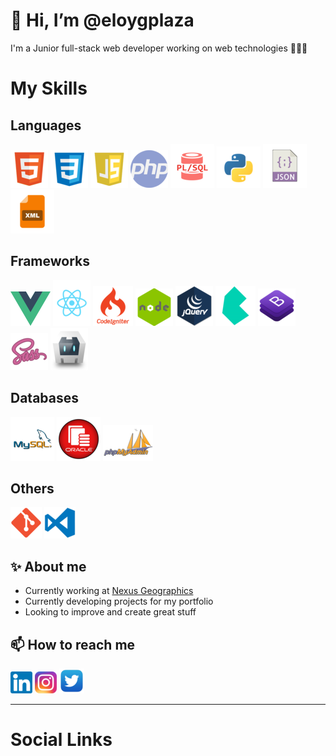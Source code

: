 
# 👋 Hi, I’m @eloygplaza
I'm a Junior full-stack web developer working on web technologies 👨🏻‍💻
# My Skills

## Languages

<!--![java](https://raw.githubusercontent.com/eloygplaza/eloygplaza/a2eb879735bc38995e507dd11cc62413da396e31/images/languages/java.png "Java")-->
![html](https://raw.githubusercontent.com/eloygplaza/eloygplaza/a2eb879735bc38995e507dd11cc62413da396e31/images/languages/html.png "HTML")
![css](https://raw.githubusercontent.com/eloygplaza/eloygplaza/a2eb879735bc38995e507dd11cc62413da396e31/images/languages/css.png "CSS")
![javascript](https://raw.githubusercontent.com/eloygplaza/eloygplaza/a2eb879735bc38995e507dd11cc62413da396e31/images/languages/javascript.png "Javascript")
![php](https://raw.githubusercontent.com/eloygplaza/eloygplaza/a2eb879735bc38995e507dd11cc62413da396e31/images/languages/php.png "PHP")
![plsql](https://raw.githubusercontent.com/eloygplaza/eloygplaza/a2eb879735bc38995e507dd11cc62413da396e31/images/languages/plsql.png "PL\SQL")
![python](https://raw.githubusercontent.com/eloygplaza/eloygplaza/a2eb879735bc38995e507dd11cc62413da396e31/images/languages/python.png "Python")
![json](https://raw.githubusercontent.com/eloygplaza/eloygplaza/a2eb879735bc38995e507dd11cc62413da396e31/images/languages/json.png "JSON")
![xml](https://raw.githubusercontent.com/eloygplaza/eloygplaza/a2eb879735bc38995e507dd11cc62413da396e31/images/languages/xml.png "XML")

## Frameworks

<!--![javaswing](https://raw.githubusercontent.com/eloygplaza/eloygplaza/a2eb879735bc38995e507dd11cc62413da396e31/images/frameworks/javaswing.png "Java Swing")
![javafx](https://raw.githubusercontent.com/eloygplaza/eloygplaza/a2eb879735bc38995e507dd11cc62413da396e31/images/frameworks/javafx.png "Java FX")
![springboot](https://raw.githubusercontent.com/eloygplaza/eloygplaza/a2eb879735bc38995e507dd11cc62413da396e31/images/frameworks/springboot.png "Spring Boot")
![androidstudio](https://raw.githubusercontent.com/eloygplaza/eloygplaza/a2eb879735bc38995e507dd11cc62413da396e31/images/frameworks/androidstudio.png "Android Studio")
![laravel](https://raw.githubusercontent.com/eloygplaza/eloygplaza/a2eb879735bc38995e507dd11cc62413da396e31/images/frameworks/laravel.png "Laravel")-->
![vue](https://raw.githubusercontent.com/eloygplaza/eloygplaza/main/images/frameworks/vue-logo.png "Vue JS")
![react](https://raw.githubusercontent.com/eloygplaza/eloygplaza/a2eb879735bc38995e507dd11cc62413da396e31/images/frameworks/react.png "React JS")
![codeigniter](https://raw.githubusercontent.com/eloygplaza/eloygplaza/main/images/frameworks/codeigniter-logo.png "Codeigniter")
![node](https://raw.githubusercontent.com/eloygplaza/eloygplaza/a2eb879735bc38995e507dd11cc62413da396e31/images/frameworks/nodejs.png "Node JS")
![jquery](https://raw.githubusercontent.com/eloygplaza/eloygplaza/a2eb879735bc38995e507dd11cc62413da396e31/images/frameworks/jquery.png "JQuery")
![bulma](https://raw.githubusercontent.com/eloygplaza/eloygplaza/main/images/frameworks/bulma-logo.png "Bulma")
![bootstrap](https://raw.githubusercontent.com/eloygplaza/eloygplaza/a2eb879735bc38995e507dd11cc62413da396e31/images/frameworks/bootstrap.png "Bootstrap")
![nodesass](https://raw.githubusercontent.com/eloygplaza/eloygplaza/a2eb879735bc38995e507dd11cc62413da396e31/images/frameworks/sass.png "SASS")
![apachecordova](https://raw.githubusercontent.com/eloygplaza/eloygplaza/a2eb879735bc38995e507dd11cc62413da396e31/images/frameworks/apachecordova.png "Apache Cordova")
<!--![semanticui](https://raw.githubusercontent.com/eloygplaza/eloygplaza/a2eb879735bc38995e507dd11cc62413da396e31/images/frameworks/semanticui.png "Semantic UI")-->

## Databases

<!--![mongodb](https://raw.githubusercontent.com/eloygplaza/eloygplaza/a2eb879735bc38995e507dd11cc62413da396e31/images/databases/mongodb.png "MongoDB")-->
![MySQL](https://raw.githubusercontent.com/eloygplaza/eloygplaza/a2eb879735bc38995e507dd11cc62413da396e31/images/databases/mysql.png "MySQL")
![oracle](https://raw.githubusercontent.com/eloygplaza/eloygplaza/a2eb879735bc38995e507dd11cc62413da396e31/images/databases/oracle.png "Oracle SQL")
![phpmyadmin](https://raw.githubusercontent.com/eloygplaza/eloygplaza/a2eb879735bc38995e507dd11cc62413da396e31/images/databases/phpmyadmin.png "PhpMyAdmin")

## Others

![git](https://raw.githubusercontent.com/eloygplaza/eloygplaza/a2eb879735bc38995e507dd11cc62413da396e31/images/others/git.png "Git")
![vscode](https://raw.githubusercontent.com/eloygplaza/eloygplaza/a2eb879735bc38995e507dd11cc62413da396e31/images/others/vscode.png "Visual Studio Code")

## :sparkles: About me

- Currently working at [Nexus Geographics](https://www.linkedin.com/company/nexus-geographics/)
- Currently developing projects for my portfolio
- Looking to improve and create great stuff
<!--- 👀 I’m interested in ...
- 🌱 I’m currently learning ...
- 💞️ I’m looking to collaborate on ... --->
## 📫 How to reach me
[![linkedin](https://raw.githubusercontent.com/eloygplaza/eloygplaza/a2eb879735bc38995e507dd11cc62413da396e31/images/social/linkedin.png)](https://www.linkedin.com/in/eloygplaza/) 
[![instagram](https://raw.githubusercontent.com/eloygplaza/eloygplaza/a2eb879735bc38995e507dd11cc62413da396e31/images/social/instagram.png)](https://www.instagram.com/eloygplaza/)
[![twitter](https://raw.githubusercontent.com/eloygplaza/eloygplaza/a2eb879735bc38995e507dd11cc62413da396e31/images/social/twiiter.png)](https://twitter.com/eloygplaza)
<!--**Web:** [eloygplaza.github.io](https://eloygplaza.github.io/)<br><br>
**LinkedIn:** [Eloy Garcia](https://www.linkedin.com/in/eloygplaza/)<br><br>
**Instagram:** [@eloygplaza](https://www.instagram.com/eloygplaza/)<br><br>->
<!---
eloygplaza/eloygplaza is a ✨ special ✨ repository because its `README.md` (this file) appears on your GitHub profile.
You can click the Preview link to take a look at your changes.
--->








---

# Social Links

